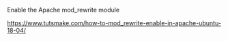 Enable the Apache mod_rewrite module

https://www.tutsmake.com/how-to-mod_rewrite-enable-in-apache-ubuntu-18-04/